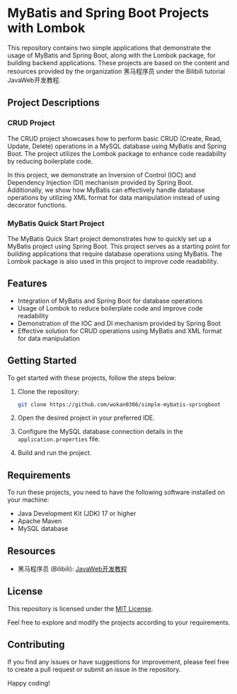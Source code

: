 # MyBatis and Spring Boot Projects with Lombok

This repository contains two simple applications that demonstrate the usage of MyBatis and Spring Boot, along with the Lombok package, for building backend applications. These projects are based on the content and resources provided by the organization 黑马程序员 under the Bilibili tutorial JavaWeb开发教程.

## Project Descriptions

### CRUD Project

The CRUD project showcases how to perform basic CRUD (Create, Read, Update, Delete) operations in a MySQL database using MyBatis and Spring Boot. The project utilizes the Lombok package to enhance code readability by reducing boilerplate code.

In this project, we demonstrate an Inversion of Control (IOC) and Dependency Injection (DI) mechanism provided by Spring Boot. Additionally, we show how MyBatis can effectively handle database operations by utilizing XML format for data manipulation instead of using decorator functions.

### MyBatis Quick Start Project

The MyBatis Quick Start project demonstrates how to quickly set up a MyBatis project using Spring Boot. This project serves as a starting point for building applications that require database operations using MyBatis. The Lombok package is also used in this project to improve code readability.

## Features

- Integration of MyBatis and Spring Boot for database operations
- Usage of Lombok to reduce boilerplate code and improve code readability
- Demonstration of the IOC and DI mechanism provided by Spring Boot
- Effective solution for CRUD operations using MyBatis and XML format for data manipulation

## Getting Started

To get started with these projects, follow the steps below:

1. Clone the repository:

   ```bash
   git clone https://github.com/wokan0306/simple-mybatis-springboot
   ```

2. Open the desired project in your preferred IDE.

3. Configure the MySQL database connection details in the `application.properties` file.

4. Build and run the project.

## Requirements

To run these projects, you need to have the following software installed on your machine:

- Java Development Kit (JDK) 17 or higher
- Apache Maven
- MySQL database

## Resources

- 黑马程序员 (Bilibili): [JavaWeb开发教程](https://www.bilibili.com/video/BV1Y7411y7wa)

## License

This repository is licensed under the [MIT License](LICENSE).

Feel free to explore and modify the projects according to your requirements.

## Contributing

If you find any issues or have suggestions for improvement, please feel free to create a pull request or submit an issue in the repository.

Happy coding!
